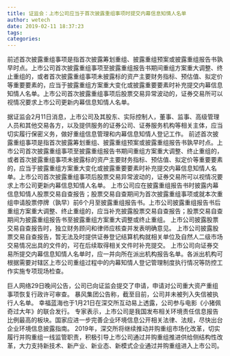 ```yaml
---
title: 证监会：上市公司应当于首次披露重组事项时提交内幕信息知情人名单
author: wetech
date: 2019-02-11 18:37:23
tags: 
categories: 
---
```

前述首次披露重组事项是指首次披露筹划重组、披露重组预案或披露重组报告书孰早时点。上市公司首次披露重组事项至披露重组报告书期间重组方案重大调整、终止重组的，或者首次披露重组事项未披露标的资产主要财务指标、预估值、拟定价等重要要素的，应当于披露重组方案重大变化或披露重要要素时补充提交内幕信息知情人名单。上市公司首次披露重组事项后股票交易异常波动的，证券交易所可以视情况要求上市公司更新内幕信息知情人名单。
<!-- more -->
据证监会2月11日消息，上市公司及其股东、实际控制人，董事、监事、高级管理人员和其他交易各方，以及提供服务的证券公司、证券服务机构等相关主体，应当切实履行保密义务，做好重组信息管理和内幕信息知情人登记工作。
前述首次披露重组事项是指首次披露筹划重组、披露重组预案或披露重组报告书孰早时点。上市公司首次披露重组事项至披露重组报告书期间重组方案重大调整、终止重组的，或者首次披露重组事项未披露标的资产主要财务指标、预估值、拟定价等重要要素的，应当于披露重组方案重大变化或披露重要要素时补充提交内幕信息知情人名单。上市公司首次披露重组事项后股票交易异常波动的，证券交易所可以视情况要求上市公司更新内幕信息知情人名单。
上市公司应在披露重组报告书时披露内幕信息知情人股票交易自查报告；股票交易自查期间为首次披露重组事项或就本次重组申请股票停牌（孰早）前6个月至披露重组报告书。上市公司披露重组报告书后重组方案重大调整、终止重组的，应当补充披露股票交易自查报告；股票交易自查期间为披露重组报告书至披露重组方案重大调整或终止重组。
上市公司披露股票交易自查报告时，独立财务顾问和律师应核查并发表明确意见。
上市公司披露股票交易自查报告，暂无法及时提供证券登记结算机构就相关单位及自然人二级市场交易情况出具的文件的，可在后续取得相关文件时补充提交。
上市公司向证券交易所提交内幕信息知情人名单时，应一并向所在派出机构报告名单。各派出机构可根据需要对辖区上市公司重组过程中的内幕知情人登记管理制度执行情况等防控工作实施专项现场检查。
 
 
巨人网络29日晚间公告，公司已向证监会提交了申请，申请对公司重大资产重组事项恢复行政许可审查。
暴风集团公告称，截至目前，公司并未被列入失信被执行人名单。
幸福蓝海也于1月21日在深交所互动易上透露，公司参与电影《小猪佩奇过大年》的联合发行。
专家表示，上市公司是我国发布相关环境责任信息报告比例最高的板块。国家应进一步完善企业环境信息公开相关法律、法规，尽快出台企业环境信息披露指南。
2019年，深交所将继续推动并购重组市场化改革，切实履行并购重组一线监管职责，积极引导上市公司通过并购重组推进供给侧结构性改革，大力支持新技术、新产业、新业态、新模式企业通过并购重组进入上市公司。
